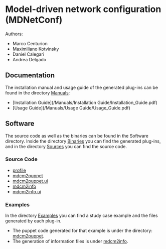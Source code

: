 # Model-driven network configuration (MDNetConf)

Authors:
- Marco Centurion
- Maximiliano Kotvinsky
- Daniel Calegari
- Andrea Delgado

## Documentation
The installation manual and usage guide of the generated plug-ins can be found in the directory [Manuals](/Manuals):
- [Installation Guide](/Manuals/Installation Guide/Installation_Guide.pdf)
- [Usage Guide](/Manuals/Usage Guide/Usage_Guide.pdf)

## Software
The source code as well as the binaries can be found in the Software directory.
Inside the directory [Binaries](Software/Binaries) you can find the generated plug-ins, and in the directory [Sources](Software/Sources) you can find the source code.

### Source Code
- [profile](/Software/Sources/profile)
- [mdcm2puppet](/Software/Sources/mdcm2puppet)
- [mdcm2puppet.ui](/Software/Sources/mdcm2puppet.ui)
- [mdcm2info](/Software/Sources/mdcm2info)
- [mdcm2info.ui](/Software/Sources/mdcm2info.ui)

### Examples
In the directory [Examples](/Examples) you can find a study case example and the files generated by each plug-in.

- The puppet code generated for that example is under the directory: [mdcm2puppet](/Examples/mdcm2puppet/gen).
- The generation of information files is under [mdcm2info](/Examples/mdcm2info/gen).
